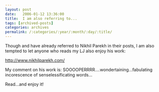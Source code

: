 ```yaml
---
layout: post
date:	2006-01-12 13:36:00
title:  I am also referring to...
tags: [archived-posts]
categories: archives
permalink: /:categories/:year/:month/:day/:title/
---
```

Though <LJ user="shortindiangirl"> and <LJ user="latelyontime"> have already referred to Nikhil Parekh in their posts, I am also tempted to let anyone who reads my LJ also enjoy his work:

http://www.nikhilparekh.com/

My comment on his work is:
SOOOOPERRRR....wondertaining...fabulating incorescence of senselessificating words...

Read...and enjoy it!
